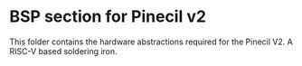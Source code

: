 # BSP section for Pinecil v2

This folder contains the hardware abstractions required for the Pinecil V2. A RISC-V based soldering iron.
